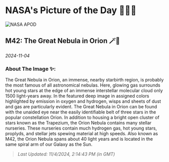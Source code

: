 
# NASA's Picture of the Day 🧑‍🚀💫

  ![NASA APOD](https://apod.nasa.gov/apod/image/2411/Orion_Lorand_1992.jpg)
  
  ## M42: The Great Nebula in Orion 🪄🌌
  
  _2024-11-04_
  
  ### About The Image ✨: 
  
  The Great Nebula in Orion, an immense, nearby starbirth region, is probably the most famous of all astronomical nebulas.  Here, glowing gas surrounds hot young stars at the edge of an immense interstellar molecular cloud only 1500 light-years away.  In the featured deep image in assigned colors highlighted by emission in oxygen and hydrogen, wisps and sheets of dust and gas are particularly evident.  The Great Nebula in Orion can be found with the unaided eye near the easily identifiable belt of three stars in the popular constellation Orion.  In addition to housing a bright open cluster of stars known as the Trapezium, the Orion Nebula contains many stellar nurseries.   These nurseries contain much hydrogen gas, hot young stars, proplyds, and stellar jets spewing material at high speeds.  Also known as M42, the Orion Nebula spans about 40 light years and is located in the same spiral arm of our Galaxy as the Sun.
  
  
  
  > _Last Updated: 11/4/2024, 2:14:43 PM (in GMT)_
  